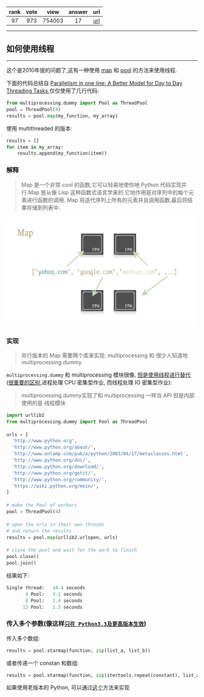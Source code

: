 
| rank | vote | view | answer | url |
|:-:|:-:|:-:|:-:|:-:|
|97|973|754003|17| [url](http://stackoverflow.com/questions/2846653/how-to-use-threading-in-python) |
***

## 如何使用线程

***

这个是2010年提的问题了,这有一种使用 [map](https://docs.python.org/2/library/functions.html#map) 和 [pool](https://docs.python.org/2/library/multiprocessing.html) 的方法来使用线程.

下面的代码总结自 [Parallelism in one line: A Better Model for Day to Day Threading Tasks](http://chriskiehl.com/article/parallelism-in-one-line/),仅仅使用了几行代码:

```python
from multiprocessing.dummy import Pool as ThreadPool 
pool = ThreadPool(4) 
results = pool.map(my_function, my_array)
```

使用 multithreaded 的版本:

```python
results = []
for item in my_array:
    results.append(my_function(item))
```

### 解释

> Map 是一个非常 cool 的函数,它可以轻易地使你地 Python 代码实现并行.Map 是从像 Lisp 这种函数式语言学来的.它地作用是对序列中的每个元素进行函数的调用.
> Map 将迭代序列上所有的元素并且调用函数,最后将结果存储到列表中.


![img](../images/2846653-1.png)

### 实现

> 并行版本的 Map 需要两个库来实现: multiprocessing 和 很少人知道地 multiprocessing.dummy.

`multiprocessing.dummy` 和 multiprocessing 模块很像, [但是使用线程进行替代](https://docs.python.org/2/library/multiprocessing.html#module-multiprocessing.dummy)([很重要的区别](https://medium.com/@bfortuner/python-multithreading-vs-multiprocessing-73072ce5600b),进程处理 CPU 密集型作业, 而线程处理 IO 密集型作业):

> multiprocessing.dummy实现了和 multiprocessing 一样当 API 但是内部使用的是 线程模块

```python
import urllib2 
from multiprocessing.dummy import Pool as ThreadPool 

urls = [
  'http://www.python.org', 
  'http://www.python.org/about/',
  'http://www.onlamp.com/pub/a/python/2003/04/17/metaclasses.html',
  'http://www.python.org/doc/',
  'http://www.python.org/download/',
  'http://www.python.org/getit/',
  'http://www.python.org/community/',
  'https://wiki.python.org/moin/',
]

# make the Pool of workers
pool = ThreadPool(4) 

# open the urls in their own threads
# and return the results
results = pool.map(urllib2.urlopen, urls)

# close the pool and wait for the work to finish 
pool.close() 
pool.join() 
```

结果如下:

```python
Single thread:   14.4 seconds
       4 Pool:   3.1 seconds
       8 Pool:   1.4 seconds
      13 Pool:   1.3 seconds
```

### 传入多个参数(像这样[`只在 Python3.3及更高版本生效`](https://stackoverflow.com/a/28975239/2327328))

传入多个数组:

```python
results = pool.starmap(function, zip(list_a, list_b))
```

或者传递一个 constan 和数组:

```python
results = pool.starmap(function, zip(itertools.repeat(constant), list_a))
```

如果使用老版本的 Python, 可以通过[这个](https://stackoverflow.com/a/5443941/1893275)方法来实现
